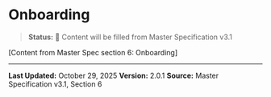 # Onboarding

> **Status:** 🔄 Content will be filled from Master Specification v3.1

[Content from Master Spec section 6: Onboarding]

---

**Last Updated:** October 29, 2025
**Version:** 2.0.1
**Source:** Master Specification v3.1, Section 6
